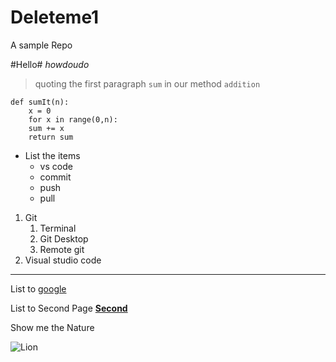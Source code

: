 # Deleteme1
A sample Repo


#Hello# *howdoudo*
> quoting the first paragraph
 `sum` in our method `addition`
 ```
 def sumIt(n):
     x = 0
     for x in range(0,n):
     sum += x
     return sum
 ```
 * List the items
    * vs code
    * commit
    * push
    * pull
1. Git
    1. Terminal
    2. Git Desktop
    3. Remote git
2. Visual studio code

------
List to [google](https://www.google.com/)
>
List to Second Page **[Second](Second.md)**
>
Show me the Nature
>
![Lion](https://www.google.com/url?sa=i&url=https%3A%2F%2Ftenor.com%2Fsearch%2Flion-gifs&psig=AOvVaw0ZP-joEJIM7etKKXC82HM4&ust=1629996557823000&source=images&cd=vfe&ved=0CA0Q3YkBahcKEwiI7KvA0MzyAhUAAAAAHQAAAAAQAw)
